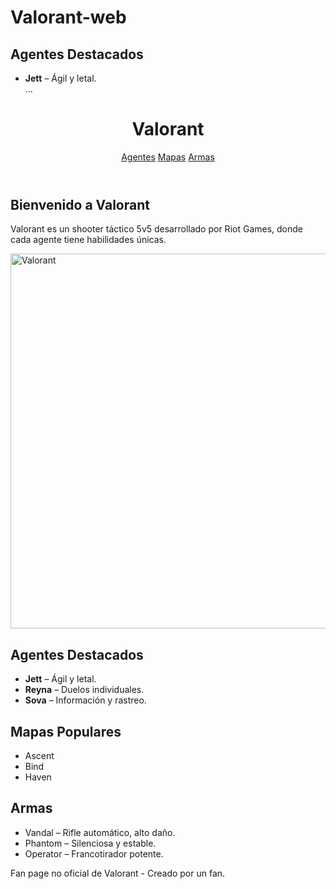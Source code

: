 # Valorant-web<!DOCTYPE html>
<section id="agentes">
  <div class="container">
    <h2>Agentes Destacados</h2>
    <ul>
      <li><strong>Jett</strong> – Ágil y letal.</li>
      ...
    </ul>
  </div>
</section>
<html lang="es">
<head>
  <meta charset="UTF-8">
  <meta name="viewport" content="width=device-width, initial-scale=1.0">
  <title>Valorant Fan Page</title>
  <link rel="stylesheet" href="styles.css">
</head>
<body>
  <header>
    <h1>Valorant</h1>
    <nav>
      <a href="#agentes">Agentes</a>
      <a href="#mapas">Mapas</a>
      <a href="#armas">Armas</a>
    </nav>
  </header>

  <section id="inicio">
    <h2>Bienvenido a Valorant</h2>
    <p>Valorant es un shooter táctico 5v5 desarrollado por Riot Games, donde cada agente tiene habilidades únicas.</p>
    <img src="https://images.contentstack.io/v3/assets/bltb6530b271fddd0b1/blt318843fe7a1a82db/61f42351b1f14274d3662511/VAL_EP4_Act1_KeyArt_Jett.jpg" alt="Valorant" width="600">
  </section>

  <section id="agentes">
    <h2>Agentes Destacados</h2>
    <ul>
      <li><strong>Jett</strong> – Ágil y letal.</li>
      <li><strong>Reyna</strong> – Duelos individuales.</li>
      <li><strong>Sova</strong> – Información y rastreo.</li>
    </ul>
  </section>

  <section id="mapas">
    <h2>Mapas Populares</h2>
    <ul>
      <li>Ascent</li>
      <li>Bind</li>
      <li>Haven</li>
    </ul>
  </section>

  <section id="armas">
    <h2>Armas</h2>
    <ul>
      <li>Vandal – Rifle automático, alto daño.</li>
      <li>Phantom – Silenciosa y estable.</li>
      <li>Operator – Francotirador potente.</li>
    </ul>
  </section>

  <footer>
    <p>Fan page no oficial de Valorant - Creado por un fan.</p>
  </footer>
</body>
</html>
